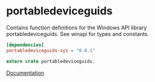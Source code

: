 # portabledeviceguids #
Contains function definitions for the Windows API library portabledeviceguids. See winapi for types and constants.

```toml
[dependencies]
portabledeviceguids-sys = "0.0.1"
```

```rust
extern crate portabledeviceguids;
```

[Documentation](https://retep998.github.io/doc/portabledeviceguids/)
